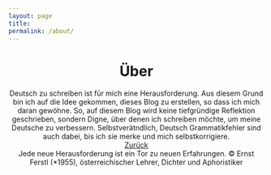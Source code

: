 ```yaml
---
layout: page
title: 
permalink: /about/
---
```




<!-- <p align="center">
<img src="https://avatars0.githubusercontent.com/u/72214216?s=400&u=06da18414a334c7527010b46cdf7f0fe7945f894&v=4">
</p> -->


<!-- <center>IT Umschuler bei Damago.GmbH</center> -->

# <center>Über</center> 
<center>Deutsch zu schreiben ist für mich eine Herausforderung. Aus diesem Grund bin ich auf die Idee gekommen, dieses Blog zu erstellen, so dass ich mich daran gewöhne. So, auf diesem Blog wird keine tiefgründige Reflektion geschrieben, sondern Digne, über denen ich schreiben möchte, um meine Deutsche zu verbessern. Selbstverätndlich, Deutsch Grammatikfehler sind auch dabei, bis ich sie merke und mich selbstkorrigiere.</center>

<!-- <center><a href="https:mehrapi.github.io">Zurück zur Haupt-Webseite</a></center> -->

<!-- ### My hobbies -->

<!-- <center>Bloging, Reading, Biking, Dancing, Volleyball</center> -->

<!-- ### Websites -->
<center><a href=""></a></center>


<!-- ### Life motto -->


<!-- <center><a href="">- -</a></center> -->
<center><a href="http://mehrapi.github.io/">Zurück</a></center>



<center>Jede neue Herausforderung
ist ein Tor zu neuen Erfahrungen.
© Ernst Ferstl (*1955), österreichischer Lehrer, Dichter und Aphoristiker</center>



